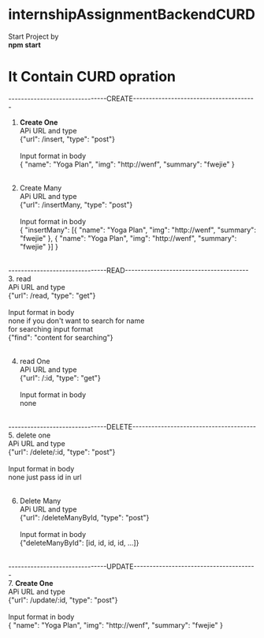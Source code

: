 # internshipAssignmentBackendCURD
Start Project by <br />
 <b> npm start </b>
 
 # It Contain CURD opration
 -------------------------------CREATE---------------------------------------<br/>
 1. <b>Create One</b><br />
 APi URL and type<br />
 {"url": /insert, "type": "post"}<br /><br />
 Input format in body<br />
 {
    "name": "Yoga Plan",
    "img": "http://wenf",
    "summary": "fwejie"
 } 
 </br></br>
 
 2. Create Many <br />
 APi URL and type<br />
 {"url": /insertMany, "type": "post"}<br /><br />
 Input format in body<br />
{ 
    "insertMany": [{
      "name": "Yoga Plan",
    "img": "http://wenf",
    "summary": "fwejie"
    }, {
      "name": "Yoga Plan",
    "img": "http://wenf",
    "summary": "fwejie"
    }]
}
 </br></br>
 
 -------------------------------READ---------------------------------------<br/>
  3. read <br />
 APi URL and type<br />
 {"url": /read, "type": "get"}<br /><br />
 Input format in body<br />
 none if you don't want to search for name <br/>
 for searching input format <br/>
 {"find": "content for searching"}
 </br></br>
 
 
 4. read One <br />
 APi URL and type<br />
 {"url": /:id, "type": "get"}<br /><br />
 Input format in body<br />
 none 
 </br></br>
 
 -------------------------------DELETE---------------------------------------<br/>
 5. delete one <br />
 APi URL and type<br />
 {"url": /delete/:id, "type": "post"}<br /><br />
 Input format in body<br />
 none just pass id in url
 </br></br>
 
 6. Delete Many <br />
 APi URL and type<br />
 {"url": /deleteManyById, "type": "post"}<br /><br />
 Input format in body<br />
 {"deleteManyById": [id, id, id, id, ...]}
 </br></br>
 
 -------------------------------UPDATE---------------------------------------<br/>
  7. <b>Create One</b><br />
 APi URL and type<br />
 {"url": /update/:id, "type": "post"}<br /><br />
 Input format in body<br />
 {
    "name": "Yoga Plan",
    "img": "http://wenf",
    "summary": "fwejie"
 } 
 </br></br>
 
 
 
 
 
 
 
 
 
 
 
 
 
 
 
 
 
 
 
 
